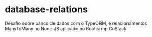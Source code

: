 # database-relations
Desafio sobre banco de dados com o TypeORM, e relacionamentos ManyToMany no Node JS aplicado no Bootcamp GoStack
